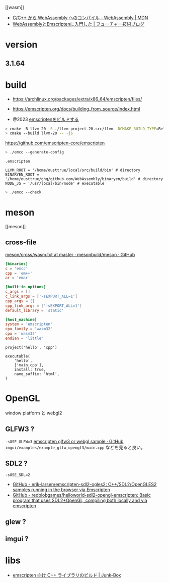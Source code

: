 [[wasm]]

- [C/C++ から WebAssembly へのコンパイル - WebAssembly | MDN](https://developer.mozilla.org/ja/docs/WebAssembly/C_to_Wasm)
- [WebAssemblyとEmscriptenに入門した | フューチャー技術ブログ](https://future-architect.github.io/articles/20230517a/)

# version

## 3.1.64

# build

- https://archlinux.org/packages/extra/x86_64/emscripten/files/

- https://emscripten.org/docs/building_from_source/index.html
- @2023 [emscriptenをビルドする](https://zenn.dev/kokoro/scraps/eeccd52172b1a6)

```sh
> cmake -B llvm-20 -S ./llvm-project-20.src/llvm -DCMAKE_BUILD_TYPE=Release -DLLVM_ENABLE_PROJECTS='lld;clang' -DLLVM_ENABLE_RUNTIMES="libcxx;libcxxabi;libunwind" -DLLVM_TARGETS_TO_BUILD="host;WebAssembly" -DLLVM_INCLUDE_EXAMPLES=OFF -DLLVM_INCLUDE_TESTS=OFF -DLIBCXX_ABI_UNSTABLE=OFF
> cmake --build llvm-20 -- -j6
```

https://github.com/emscripten-core/emscripten

```sh
> ./emcc --generate-config                                                                 [History]
```

`.emscripten`

```
LLVM_ROOT = '/home/ousttrue/local/src/build/bin' # directory
BINARYEN_ROOT = '/home/ousttrue/ghq/github.com/WebAssembly/binaryen/build' # directory
NODE_JS = '/usr/local/bin/node' # executable
```

```sh
> ./emcc --check
```

# meson

[[meson]]

## cross-file

[meson/cross/wasm.txt at master · mesonbuild/meson · GitHub](https://github.com/mesonbuild/meson/blob/master/cross/wasm.txt)

```toml
[binaries]
c = 'emcc'
cpp = 'em++'
ar = 'emar'

[built-in options]
c_args = []
c_link_args = ['-sEXPORT_ALL=1']
cpp_args = []
cpp_link_args = ['-sEXPORT_ALL=1']
default_library = 'static'

[host_machine]
system = 'emscripten'
cpu_family = 'wasm32'
cpu = 'wasm32'
endian = 'little'
```

```meson
project('hello', 'cpp')

executable(
    'hello',
    ['main.cpp'],
    install: true,
    name_suffix: 'html',
)
```

# OpenGL

window platform と webgl2

## GLFW3 ?

`-sUSE_GLFW=3`
[emscripten glfw3 or webgl sample · GitHub](https://gist.github.com/ousttrue/0f3a11d5d28e365b129fe08f18f4e141)
`imgui/examples/example_glfw_opengl3/main.cpp` などを見ると良い。

## SDL2 ?

`-sUSE_SDL=2`

- [GitHub - erik-larsen/emscripten-sdl2-ogles2: C++/SDL2/OpenGLES2 samples running in the browser via Emscripten](https://github.com/erik-larsen/emscripten-sdl2-ogles2/tree/master)
- [GitHub - redblobgames/helloworld-sdl2-opengl-emscripten: Basic program that uses SDL2+OpenGL, compiling both locally and via emscripten](https://github.com/redblobgames/helloworld-sdl2-opengl-emscripten)

## glew ?

## imgui ?

# libs

- [emscripten 向け C++ ライブラリのビルド | Junk-Box](https://junk-box.net/toy/2024/01/29/godot-gdextension-%E3%81%AE-web-%E3%82%A8%E3%82%AF%E3%82%B9%E3%83%9D%E3%83%BC%E3%83%88%EF%BC%88%E3%81%9D%E3%81%AE4%EF%BC%89/)
